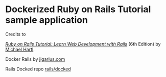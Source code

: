 # Dockerized Ruby on Rails Tutorial sample application

Credits to

[_Ruby on Rails Tutorial:
Learn Web Development with Rails_](https://www.railstutorial.org/)
(6th Edition)
by [Michael Hartl](http://www.michaelhartl.com/).

Docker Rails by [jigarius.com](https://jigarius.com/blog/ruby-on-rails-with-docker-compose)

Rails Docked repo [rails/docked](https://github.com/rails/docked)
